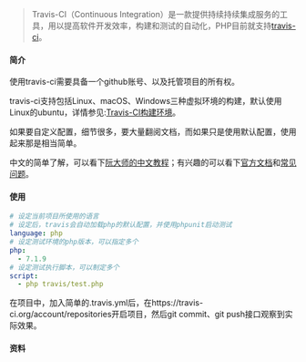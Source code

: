 > Travis-CI（Continuous Integration）是一款提供持续持续集成服务的工具，用以提高软件开发效率，构建和测试的自动化，PHP目前就支持[travis-ci][2]。

#### 简介

使用travis-ci需要具备一个github账号、以及托管项目的所有权。

travis-ci支持包括Linux、macOS、Windows三种虚拟环境的构建，默认使用Linux的ubuntu，详情参见:[Travis-CI构建环境][4]。

如果要自定义配置，细节很多，要大量翻阅文档，而如果只是使用默认配置，使用起来那是相当简单。

中文的简单了解，可以看下[阮大师的中文教程][1]；有兴趣的可以看下[官方文档][3]和[常见问题][5]。

#### 使用

```yaml
# 设定当前项目所使用的语言
# 设定后，travis会自动加载php的默认配置，并使用phpunit启动测试
language: php
# 设定测试环境的php版本，可以指定多个
php:
  - 7.1.9
# 设定测试执行脚本，可以制定多个
script: 
  - php travis/test.php
```

在项目中，加入简单的.travis.yml后，在https://travis-ci.org/account/repositories开启项目，然后git commit、git push接口观察到实际效果。

#### 资料

[1]: http://www.ruanyifeng.com/blog/2017/12/travis_ci_tutorial.html	"阮一峰的travis-ci快速教程"
[2]: https://travis-ci.org/php/php-src	"PHP的Travis-CI"
[3]: https://docs.travis-ci.com/	"Travis-CI文档"
[4]: https://docs.travis-ci.com/user/reference/overview/	"Travis-CI构建环境"
[5]: https://docs.travis-ci.com/user/common-build-problems/	"Travis-CI常见问题"








